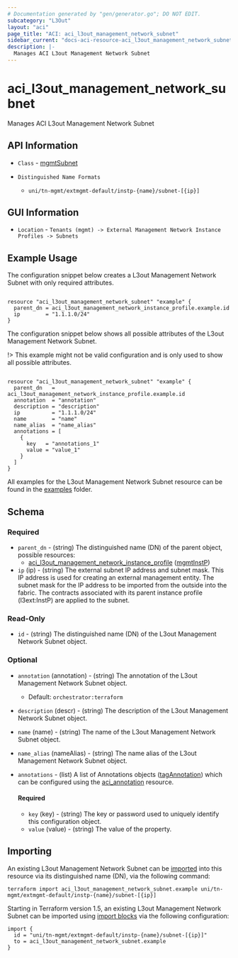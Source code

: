 ```yaml
---
# Documentation generated by "gen/generator.go"; DO NOT EDIT.
subcategory: "L3Out"
layout: "aci"
page_title: "ACI: aci_l3out_management_network_subnet"
sidebar_current: "docs-aci-resource-aci_l3out_management_network_subnet"
description: |-
  Manages ACI L3out Management Network Subnet
---
```


# aci_l3out_management_network_subnet #

Manages ACI L3out Management Network Subnet

## API Information ##

* `Class` - [mgmtSubnet](https://pubhub.devnetcloud.com/media/model-doc-latest/docs/app/index.html#/objects/mgmtSubnet/overview)

* `Distinguished Name Formats`
  - `uni/tn-mgmt/extmgmt-default/instp-{name}/subnet-[{ip}]`

## GUI Information ##

* `Location` - `Tenants (mgmt) -> External Management Network Instance Profiles -> Subnets`

## Example Usage ##

The configuration snippet below creates a L3out Management Network Subnet with only required attributes.

```hcl

resource "aci_l3out_management_network_subnet" "example" {
  parent_dn = aci_l3out_management_network_instance_profile.example.id
  ip        = "1.1.1.0/24"
}
  ```

The configuration snippet below shows all possible attributes of the L3out Management Network Subnet.

!> This example might not be valid configuration and is only used to show all possible attributes.

```hcl

resource "aci_l3out_management_network_subnet" "example" {
  parent_dn   = aci_l3out_management_network_instance_profile.example.id
  annotation  = "annotation"
  description = "description"
  ip          = "1.1.1.0/24"
  name        = "name"
  name_alias  = "name_alias"
  annotations = [
    {
      key   = "annotations_1"
      value = "value_1"
    }
  ]
}

```

All examples for the L3out Management Network Subnet resource can be found in the [examples](https://github.com/CiscoDevNet/terraform-provider-aci/examples/resources/aci_l3out_management_network_subnet) folder.

## Schema

### Required

* `parent_dn` - (string) The distinguished name (DN) of the parent object, possible resources:
  - [aci_l3out_management_network_instance_profile](https://registry.terraform.io/providers/CiscoDevNet/aci/latest/docs/resources/l3out_management_network_instance_profile) ([mgmtInstP](https://pubhub.devnetcloud.com/media/model-doc-latest/docs/app/index.html#/objects/mgmtInstP/overview))
* `ip` (ip) - (string) The external subnet IP address and subnet mask. This IP address is used for creating an external management entity. The subnet mask for the IP address to be imported from the outside into the fabric. The contracts associated with its parent instance profile (l3ext:InstP) are applied to the subnet.

### Read-Only

* `id` - (string) The distinguished name (DN) of the L3out Management Network Subnet object.

### Optional
  
* `annotation` (annotation) - (string) The annotation of the L3out Management Network Subnet object.
  - Default: `orchestrator:terraform`
* `description` (descr) - (string) The description of the L3out Management Network Subnet object.
* `name` (name) - (string) The name of the L3out Management Network Subnet object.
* `name_alias` (nameAlias) - (string) The name alias of the L3out Management Network Subnet object.

* `annotations` - (list) A list of Annotations objects ([tagAnnotation](https://pubhub.devnetcloud.com/media/model-doc-latest/docs/app/index.html#/objects/tagAnnotation/overview)) which can be configured using the [aci_annotation](https://registry.terraform.io/providers/CiscoDevNet/aci/latest/docs/resources/annotation) resource.
  
  #### Required
  
  * `key` (key) - (string) The key or password used to uniquely identify this configuration object.
  * `value` (value) - (string) The value of the property.

## Importing

An existing L3out Management Network Subnet can be [imported](https://www.terraform.io/docs/import/index.html) into this resource via its distinguished name (DN), via the following command:

```
terraform import aci_l3out_management_network_subnet.example uni/tn-mgmt/extmgmt-default/instp-{name}/subnet-[{ip}]
```

Starting in Terraform version 1.5, an existing L3out Management Network Subnet can be imported 
using [import blocks](https://developer.hashicorp.com/terraform/language/import) via the following configuration:

```
import {
  id = "uni/tn-mgmt/extmgmt-default/instp-{name}/subnet-[{ip}]"
  to = aci_l3out_management_network_subnet.example
}
```
